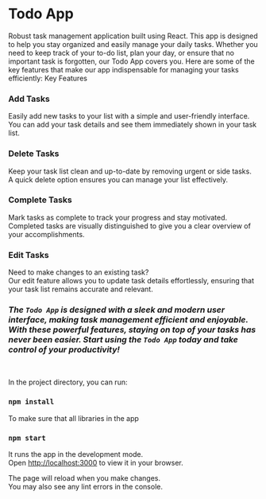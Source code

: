 # Todo App

 Robust task management application built using React. This app is designed to help you stay organized and easily manage your daily tasks. Whether you need to keep track of your to-do list, plan your day, or ensure that no important task is forgotten, our Todo App covers you. Here are some of the key features that make our app indispensable for managing your tasks efficiently:
Key Features

  ### Add Tasks 
  Easily add new tasks to your list with a simple and user-friendly interface. \
  You can add your task details and see them immediately shown in your task list. 

  ### Delete Tasks 
  Keep your task list clean and up-to-date by removing urgent or side tasks. \
  A quick delete option ensures you can manage your list effectively. 

  ### Complete Tasks 
  Mark tasks as complete to track your progress and stay motivated. \
  Completed tasks are visually distinguished to give you a clear overview of your accomplishments. 

  ### Edit Tasks 
  Need to make changes to an existing task? \
  Our edit feature allows you to update task details effortlessly, ensuring that your task list remains accurate and relevant.


### ***The `Todo App` is designed with a sleek and modern user interface, making task management efficient and enjoyable. With these powerful features, staying on top of your tasks has never been easier. Start using the `Todo App` today and take control of your productivity!***

<br/>

In the project directory, you can run:

### `npm install` 

To make sure that all libraries in the app

### `npm start`

It runs the app in the development mode.\
Open [http://localhost:3000](http://localhost:3000) to view it in your browser.

The page will reload when you make changes.\
You may also see any lint errors in the console.
